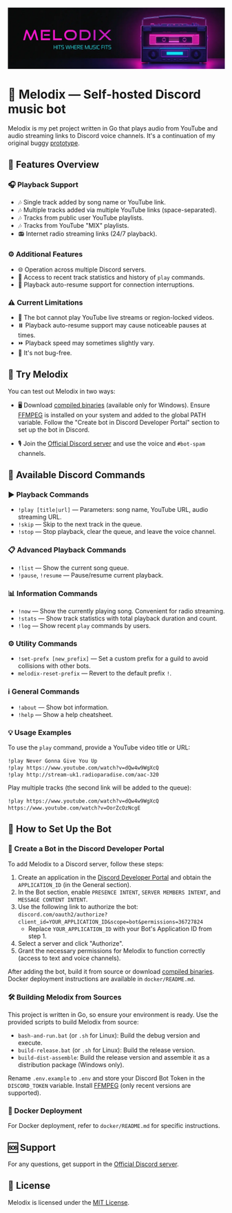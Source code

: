 ![# Header](https://raw.githubusercontent.com/keshon/melodix/master/assets/readme-banner.webp)

# 🎵 Melodix — Self-hosted Discord music bot

Melodix is my pet project written in Go that plays audio from YouTube and audio streaming links to Discord voice channels. It's a continuation of my original buggy [prototype](https://github.com/keshon/melodix-player).

## 🌟 Features Overview

### 🎧 Playback Support
- 🎶 Single track added by song name or YouTube link.
- 🎶 Multiple tracks added via multiple YouTube links (space-separated).
- 🎶 Tracks from public user YouTube playlists.
- 🎶 Tracks from YouTube "MIX" playlists.
- 📻 Internet radio streaming links (24/7 playback).

### ⚙️ Additional Features
- 🌐 Operation across multiple Discord servers.
- 📜 Access to recent track statistics and history of `play` commands.
- 🔄 Playback auto-resume support for connection interruptions.

### ⚠️ Current Limitations
- 🚫 The bot cannot play YouTube live streams or region-locked videos.
- ⏸️ Playback auto-resume support may cause noticeable pauses at times.
- ⏩ Playback speed may sometimes slightly vary.
- 🐞 It's not bug-free.

## 🚀 Try Melodix

You can test out Melodix in two ways:
- 🖥️ Download [compiled binaries](https://github.com/keshon/melodix/releases) (available only for Windows). Ensure [FFMPEG](https://www.ffmpeg.org/) is installed on your system and added to the global PATH variable. Follow the "Create bot in Discord Developer Portal" section to set up the bot in Discord.

- 🎙️ Join the [Official Discord server](https://discord.gg/NVtdTka8ZT) and use the voice and `#bot-spam` channels.

## 📝 Available Discord Commands

### ▶️ Playback Commands
- `!play [title|url]` — Parameters: song name, YouTube URL, audio streaming URL.
- `!skip` — Skip to the next track in the queue.
- `!stop` — Stop playback, clear the queue, and leave the voice channel.

### 📋 Advanced Playback Commands
- `!list` — Show the current song queue.
- `!pause`, `!resume` — Pause/resume current playback.

### 📊 Information Commands
- `!now` — Show the currently playing song. Convenient for radio streaming.
- `!stats` — Show track statistics with total playback duration and count.
- `!log` — Show recent `play` commands by users.

### ⚙️ Utility Commands
- `!set-prefx [new_prefix]` — Set a custom prefix for a guild to avoid collisions with other bots.
- `melodix-reset-prefix` — Revert to the default prefix `!`.

### ℹ️ General Commands
- `!about` — Show bot information.
- `!help` — Show a help cheatsheet.

### 💡 Usage Examples
To use the `play` command, provide a YouTube video title or URL:
```
!play Never Gonna Give You Up
!play https://www.youtube.com/watch?v=dQw4w9WgXcQ
!play http://stream-uk1.radioparadise.com/aac-320
```
Play multiple tracks (the second link will be added to the queue):
```
!play https://www.youtube.com/watch?v=dQw4w9WgXcQ https://www.youtube.com/watch?v=OorZcOzNcgE
```

## 🔧 How to Set Up the Bot

### 🔗 Create a Bot in the Discord Developer Portal
To add Melodix to a Discord server, follow these steps:

1. Create an application in the [Discord Developer Portal](https://discord.com/developers/applications) and obtain the `APPLICATION_ID` (in the General section).
2. In the Bot section, enable `PRESENCE INTENT`, `SERVER MEMBERS INTENT`, and `MESSAGE CONTENT INTENT`.
3. Use the following link to authorize the bot: `discord.com/oauth2/authorize?client_id=YOUR_APPLICATION_ID&scope=bot&permissions=36727824`
   - Replace `YOUR_APPLICATION_ID` with your Bot's Application ID from step 1.
4. Select a server and click "Authorize".
5. Grant the necessary permissions for Melodix to function correctly (access to text and voice channels).

After adding the bot, build it from source or download [compiled binaries](https://github.com/keshon/melodix-player/releases). Docker deployment instructions are available in `docker/README.md`.

### 🛠️ Building Melodix from Sources
This project is written in Go, so ensure your environment is ready. Use the provided scripts to build Melodix from source:
- `bash-and-run.bat` (or `.sh` for Linux): Build the debug version and execute.
- `build-release.bat` (or `.sh` for Linux): Build the release version.
- `build-dist-assemble`: Build the release version and assemble it as a distribution package (Windows only).

Rename `.env.example` to `.env` and store your Discord Bot Token in the `DISCORD_TOKEN` variable. Install [FFMPEG](https://ffmpeg.org/) (only recent versions are supported).

### 🐳 Docker Deployment
For Docker deployment, refer to `docker/README.md` for specific instructions.

## 🆘 Support
For any questions, get support in the [Official Discord server](https://discord.gg/NVtdTka8ZT).

## 📜 License
Melodix is licensed under the [MIT License](https://opensource.org/licenses/MIT).